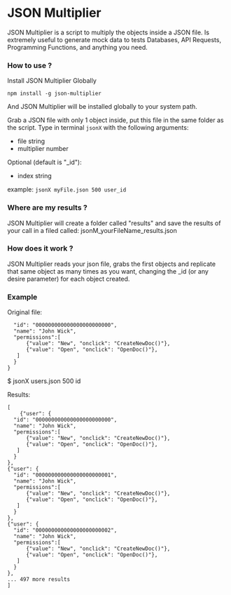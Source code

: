 # JSON Multiplier
JSON Multiplier is a script to multiply the objects inside a JSON file.
Is extremely useful to generate mock data to tests Databases, API Requests, Programming Functions, and anything you need.

### How to use ?

Install JSON Multiplier Globally

`` npm install -g json-multiplier ``

And JSON Multiplier will be installed globally to your system path.

Grab a JSON file with only 1 object inside, put this file in the same folder as the script.
Type in terminal `` jsonX `` with the following arguments:

  -  file               string
  -  multiplier         number

  Optional (default is "_id"):
  -  index              string 

  example: `` jsonX myFile.json 500 user_id ``

### Where are my results ? 
JSON Multiplier will create a folder called "results" and save the results of your call in a filed called:
jsonM_yourFileName_results.json

### How does it work ?
JSON Multiplier reads your json file, grabs the first objects and replicate that same object as many times as you want, changing the _id (or any desire parameter) for each object created.

### Example
Original file:

``` {"user": {
  "id": "000000000000000000000000",
  "name": "John Wick",
  "permissions":[
      {"value": "New", "onclick": "CreateNewDoc()"},
      {"value": "Open", "onclick": "OpenDoc()"},
   ]
  }
}
```

$ jsonX users.json 500 id

Results:
```
[
    {"user": {
  "id": "000000000000000000000000",
  "name": "John Wick",
  "permissions":[
      {"value": "New", "onclick": "CreateNewDoc()"},
      {"value": "Open", "onclick": "OpenDoc()"},
   ]
  }
},
{"user": {
  "id": "000000000000000000000001",
  "name": "John Wick",
  "permissions":[
      {"value": "New", "onclick": "CreateNewDoc()"},
      {"value": "Open", "onclick": "OpenDoc()"},
   ]
  }
},
{"user": {
  "id": "000000000000000000000002",
  "name": "John Wick",
  "permissions":[
      {"value": "New", "onclick": "CreateNewDoc()"},
      {"value": "Open", "onclick": "OpenDoc()"},
   ]
  }
},
... 497 more results
]
```


